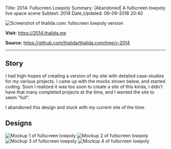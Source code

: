 Title:          2014: Fullscreen Lowpoly
Summary:        |Abandoned| A fullscreen lowpoly live space scene
Subtext:        2014
Date_Updated:   06-09-2018 20:40

<img alt="Screenshot of thalida.com: fullscreen lowpoly version" src="/static/images/posts/meta-history/2014/screenshot.png" class="img--block">

**Visit:**
https://2014.thalida.me

**Source:**
https://github.com/thalida/thalida.com/tree/v-2014

---

## Story
I had high-hopes of creating a version of my site with detailed case-studies for my various projects. I came up with the mocks shown below, and started coding. Soon I realized it was too soon to create a site of this kinda, I didn't have that many completed projects at the time, and I wanted the site to seem "full".

I abandoned this design and stuck with my current site of the time.

## Designs
<img alt="Mockup 1 of fullscreen lowpoly" src="/static/images/posts/meta-history/2014/mock.1.png" class="img--block">
<img alt="Mockup 2 of fullscreen lowpoly" src="/static/images/posts/meta-history/2014/mock.2.png" class="img--block">
<img alt="Mockup 3 of fullscreen lowpoly" src="/static/images/posts/meta-history/2014/mock.3.png" class="img--block">
<img alt="Mockup 4 of fullscreen lowpoly" src="/static/images/posts/meta-history/2014/mock.4.png" class="img--block">
